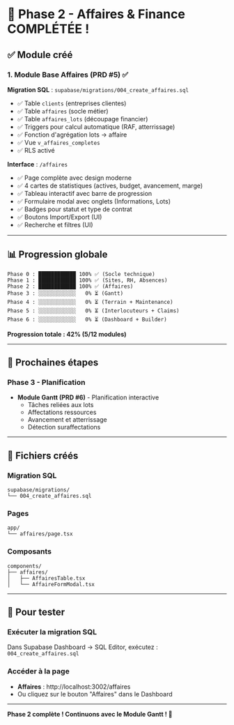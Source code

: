 # 🎉 Phase 2 - Affaires & Finance COMPLÉTÉE !

## ✅ Module créé

### 1. Module Base Affaires (PRD #5) ✅
**Migration SQL** : `supabase/migrations/004_create_affaires.sql`
- ✅ Table `clients` (entreprises clientes)
- ✅ Table `affaires` (socle métier)
- ✅ Table `affaires_lots` (découpage financier)
- ✅ Triggers pour calcul automatique (RAF, atterrissage)
- ✅ Fonction d'agrégation lots → affaire
- ✅ Vue `v_affaires_completes`
- ✅ RLS activé

**Interface** : `/affaires`
- ✅ Page complète avec design moderne
- ✅ 4 cartes de statistiques (actives, budget, avancement, marge)
- ✅ Tableau interactif avec barre de progression
- ✅ Formulaire modal avec onglets (Informations, Lots)
- ✅ Badges pour statut et type de contrat
- ✅ Boutons Import/Export (UI)
- ✅ Recherche et filtres (UI)

---

## 📊 Progression globale

```
Phase 0 : ████████████ 100% ✅ (Socle technique)
Phase 1 : ████████████ 100% ✅ (Sites, RH, Absences)
Phase 2 : ████████████ 100% ✅ (Affaires)
Phase 3 : ░░░░░░░░░░░░   0% ⏳ (Gantt)
Phase 4 : ░░░░░░░░░░░░   0% ⏳ (Terrain + Maintenance)
Phase 5 : ░░░░░░░░░░░░   0% ⏳ (Interlocuteurs + Claims)
Phase 6 : ░░░░░░░░░░░░   0% ⏳ (Dashboard + Builder)
```

**Progression totale : 42% (5/12 modules)**

---

## 🎯 Prochaines étapes

### Phase 3 - Planification
- **Module Gantt (PRD #6)** - Planification interactive
  - Tâches reliées aux lots
  - Affectations ressources
  - Avancement et atterrissage
  - Détection suraffectations

---

## 📁 Fichiers créés

### Migration SQL
```
supabase/migrations/
└── 004_create_affaires.sql
```

### Pages
```
app/
└── affaires/page.tsx
```

### Composants
```
components/
├── affaires/
│   ├── AffairesTable.tsx
│   └── AffaireFormModal.tsx
```

---

## 🚀 Pour tester

### Exécuter la migration SQL

Dans Supabase Dashboard → SQL Editor, exécutez :
`004_create_affaires.sql`

### Accéder à la page

- **Affaires** : http://localhost:3002/affaires
- Ou cliquez sur le bouton "Affaires" dans le Dashboard

---

**Phase 2 complète ! Continuons avec le Module Gantt ! 🚀**

